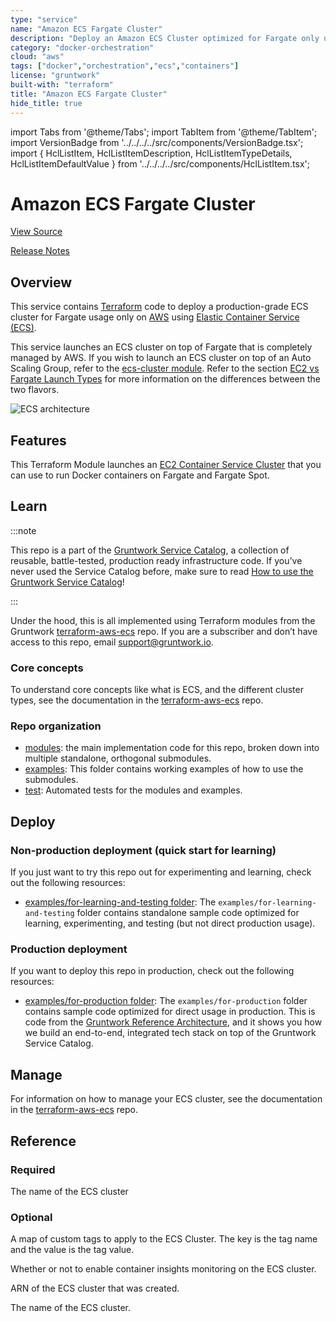 ```yaml
---
type: "service"
name: "Amazon ECS Fargate Cluster"
description: "Deploy an Amazon ECS Cluster optimized for Fargate only usage."
category: "docker-orchestration"
cloud: "aws"
tags: ["docker","orchestration","ecs","containers"]
license: "gruntwork"
built-with: "terraform"
title: "Amazon ECS Fargate Cluster"
hide_title: true
---
```


import Tabs from '@theme/Tabs';
import TabItem from '@theme/TabItem';
import VersionBadge from '../../../../src/components/VersionBadge.tsx';
import { HclListItem, HclListItemDescription, HclListItemTypeDetails, HclListItemDefaultValue } from '../../../../src/components/HclListItem.tsx';

<VersionBadge version="0.96.0" lastModifiedVersion="0.66.0"/>

# Amazon ECS Fargate Cluster


<a href="https://github.com/gruntwork-io/terraform-aws-service-catalog/tree/v0.96.0/modules/services/ecs-fargate-cluster" className="link-button" title="View the source code for this module in GitHub.">View Source</a>

<a href="https://github.com/gruntwork-io/terraform-aws-service-catalog/releases?q=services%2Fecs-fargate-cluster" className="link-button" title="Release notes for only the service catalog versions which impacted this service.">Release Notes</a>

## Overview

This service contains [Terraform](https://www.terraform.io) code to deploy a production-grade ECS cluster for Fargate
usage only on [AWS](https://aws.amazon.com) using
[Elastic Container Service (ECS)](https://docs.aws.amazon.com/AmazonECS/latest/developerguide/Welcome.html).

This service launches an ECS cluster on top of Fargate that is completely managed by AWS. If you wish to launch an ECS
cluster on top of an Auto Scaling Group, refer to the [ecs-cluster module](/reference/services/app-orchestration/amazon-ecs-cluster). Refer to the section
[EC2 vs Fargate Launch Types](https://github.com/gruntwork-io/terraform-aws-ecs/blob/master/core-concepts.md#ec2-vs-fargate-launch-types)
for more information on the differences between the two flavors.

![ECS architecture](/img/reference/services/app-orchestration/ecs-architecture.png)

## Features

This Terraform Module launches an [EC2 Container Service Cluster](http://docs.aws.amazon.com/AmazonECS/latest/developerguide/ECS_clusters.html)
that you can use to run Docker containers on Fargate and Fargate Spot.

## Learn

:::note

This repo is a part of the [Gruntwork Service Catalog](https://github.com/gruntwork-io/terraform-aws-service-catalog/),
a collection of reusable, battle-tested, production ready infrastructure code.
If you’ve never used the Service Catalog before, make sure to read
[How to use the Gruntwork Service Catalog](https://docs.gruntwork.io/reference/services/intro/overview)!

:::

Under the hood, this is all implemented using Terraform modules from the Gruntwork
[terraform-aws-ecs](https://github.com/gruntwork-io/terraform-aws-ecs) repo. If you are a subscriber and don’t have
access to this repo, email <support@gruntwork.io>.

### Core concepts

To understand core concepts like what is ECS, and the different cluster types, see the documentation in the
[terraform-aws-ecs](https://github.com/gruntwork-io/terraform-aws-ecs) repo.

### Repo organization

*   [modules](https://github.com/gruntwork-io/terraform-aws-service-catalog/tree/v0.96.0/modules): the main implementation code for this repo, broken down into multiple standalone, orthogonal submodules.
*   [examples](https://github.com/gruntwork-io/terraform-aws-service-catalog/tree/v0.96.0/examples): This folder contains working examples of how to use the submodules.
*   [test](https://github.com/gruntwork-io/terraform-aws-service-catalog/tree/v0.96.0/test): Automated tests for the modules and examples.

## Deploy

### Non-production deployment (quick start for learning)

If you just want to try this repo out for experimenting and learning, check out the following resources:

*   [examples/for-learning-and-testing folder](https://github.com/gruntwork-io/terraform-aws-service-catalog/tree/v0.96.0/examples/for-learning-and-testing): The
    `examples/for-learning-and-testing` folder contains standalone sample code optimized for learning, experimenting, and
    testing (but not direct production usage).

### Production deployment

If you want to deploy this repo in production, check out the following resources:

*   [examples/for-production folder](https://github.com/gruntwork-io/terraform-aws-service-catalog/tree/v0.96.0/examples/for-production): The `examples/for-production` folder contains sample code
    optimized for direct usage in production. This is code from the
    [Gruntwork Reference Architecture](https://gruntwork.io/reference-architecture), and it shows you how we build an
    end-to-end, integrated tech stack on top of the Gruntwork Service Catalog.

## Manage

For information on how to manage your ECS cluster, see the documentation in the
[terraform-aws-ecs](https://github.com/gruntwork-io/terraform-aws-ecs) repo.

## Reference

<Tabs>
<TabItem value="inputs" label="Inputs" default>

### Required

<HclListItem name="cluster_name" requirement="required" type="string">
<HclListItemDescription>

The name of the ECS cluster

</HclListItemDescription>
</HclListItem>

### Optional

<HclListItem name="custom_tags" requirement="optional" type="map(string)">
<HclListItemDescription>

A map of custom tags to apply to the ECS Cluster. The key is the tag name and the value is the tag value.

</HclListItemDescription>
<HclListItemDefaultValue defaultValue="{}"/>
</HclListItem>

<HclListItem name="enable_container_insights" requirement="optional" type="bool">
<HclListItemDescription>

Whether or not to enable container insights monitoring on the ECS cluster.

</HclListItemDescription>
<HclListItemDefaultValue defaultValue="true"/>
</HclListItem>

</TabItem>
<TabItem value="outputs" label="Outputs">

<HclListItem name="arn">
<HclListItemDescription>

ARN of the ECS cluster that was created.

</HclListItemDescription>
</HclListItem>

<HclListItem name="name">
<HclListItemDescription>

The name of the ECS cluster.

</HclListItemDescription>
</HclListItem>

</TabItem>
</Tabs>


<!-- ##DOCS-SOURCER-START
{
  "originalSources": [
    "https://github.com/gruntwork-io/terraform-aws-service-catalog/tree/v0.96.0/modules%2Fservices%2Fecs-fargate-cluster%2FREADME.md",
    "https://github.com/gruntwork-io/terraform-aws-service-catalog/tree/v0.96.0/modules%2Fservices%2Fecs-fargate-cluster%2Fvariables.tf",
    "https://github.com/gruntwork-io/terraform-aws-service-catalog/tree/v0.96.0/modules%2Fservices%2Fecs-fargate-cluster%2Foutputs.tf"
  ],
  "sourcePlugin": "service-catalog-api",
  "hash": "82bac6f68c5b47569e5b7fb1c4411c02"
}
##DOCS-SOURCER-END -->
